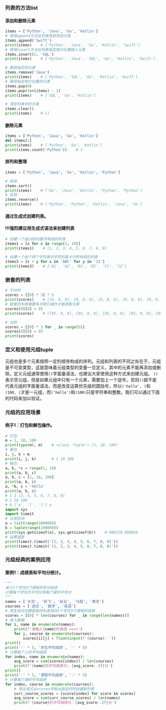 ### 列表的方法list
#### 添加和删除元素

```Python
items = ['Python', 'Java', 'Go', 'Kotlin']
# 使用append方法在列表尾部添加元素
items.append('Swift')
print(items)    # ['Python', 'Java', 'Go', 'Kotlin', 'Swift']
# 使用insert方法在列表指定索引位置插入元素
items.insert(2, 'SQL')
print(items)    # ['Python', 'Java', 'SQL', 'Go', 'Kotlin', 'Swift']

# 删除指定的元素
items.remove('Java')
print(items)    # ['Python', 'SQL', 'Go', 'Kotlin', 'Swift']
# 删除指定索引位置的元素
items.pop(0)
items.pop(len(items) - 1)
print(items)    # ['SQL', 'Go', 'Kotlin']

# 清空列表中的元素
items.clear()
print(items)    # []
```
#### 删除元素
```Python
items = ['Python', 'Java', 'Go', 'Kotlin']
del items[1]
print(items)    # ['Python', 'Go', 'Kotlin']
print(items.count('Python'))    # 1
```

#### 排列和整理
```Python
items = ['Python', 'Java', 'Go', 'Kotlin', 'Python']

# 排序
items.sort()
print(items)    # ['Go', 'Java', 'Kotlin', 'Python', 'Python']
# 反转
items.reverse()
print(items)    # ['Python', 'Python', 'Kotlin', 'Java', 'Go']
```
#### 通过生成式创建列表。
#### !!!强烈建议用生成式语法来创建列表

```Python
# 创建一个由1到9的数字构成的列表
items1 = [x for x in range(1, 10)]
print(items1)    # [1, 2, 3, 4, 5, 6, 7, 8, 9]

# 创建一个由个两个字符串中字符的笛卡尔积构成的列表
items3 = [x + y for x in 'ABC' for y in '12']
print(items3)    # ['A1', 'A2', 'B1', 'B2', 'C1', 'C2']
```

### 嵌套的列表

```Python
# 不对的
scores = [[0] * 3] * 5
print(scores)    # [[0, 0, 0], [0, 0, 0], [0, 0, 0], [0, 0, 0], [0, 0, 0]]
# 嵌套的列表需要多次索引操作才能获取元素
scores[0][0] = 95
print(scores)    # [[95, 0, 0], [95, 0, 0], [95, 0, 0], [95, 0, 0], [95, 0, 0]]
```
```Python
# 对的
scores = [[0] * 3 for _ in range(5)]
scores[0][0] = 95
print(scores)  
```
### 定义和使用元组tuple

元组也是多个元素按照一定的顺序构成的序列。元组和列表的不同之处在于，元组是不可变类型，这就意味着元组类型的变量一旦定义，其中的元素不能再添加或删除。定义元组通常使用`()`字面量语法，也建议大家使用这种方式来创建元组。
`()`表示空元组，但是如果元组中只有一个元素，需要加上一个逗号，否则`()`就不是代表元组的字面量语法，而是改变运算优先级的圆括号，所以`('hello', )`和`(100, )`才是一元组，而`('hello')`和`(100)`只是字符串和整数。我们可以通过下面的代码来加以验证。

### 元组的应用场景
#### 例子1：打包和解包操作。
```Python
# 打包
m = 1, 10, 100
print(type(m), m)    # <class 'tuple'> (1, 10, 100)
# 解包
i, j, k = m
print(i, j, k)       # 1 10 100
# 解包
a, b, *c = range(1, 10)
print(a, b, c)
a, b, c = [1, 10, 100]
print(a, b, c)
a, *b, c = 'hello'
print(a, b, c)
# 1 2 [3, 4, 5, 6, 7, 8, 9]
# 1 10 100
# h ['e', 'l', 'l'] o
import sys
import timeit
# 占用空间
a = list(range(100000))
b = tuple(range(100000))
print(sys.getsizeof(a), sys.getsizeof(b))    # 900120 800056
# 运算速度
print(timeit.timeit('[1, 2, 3, 4, 5, 6, 7, 8, 9]'))
print(timeit.timeit('(1, 2, 3, 4, 5, 6, 7, 8, 9)'))
```
### 元组经典的案例应用

#### 案例1：成绩表和平均分统计。
```Python
"""
录入5个学生3门课程的考试成绩
计算每个学生的平均分和每门课的平均分
"""
names = ['关羽', '张飞', '赵云', '马超', '黄忠']
courses = ['语文', '数学', '英语']
# 用生成式创建嵌套的列表保存5个学生3门课程的成绩
scores = [[0] * len(courses) for _ in range(len(names))]
# 录入数据
for i, name in enumerate(names):
    print(f'请输入{name}的成绩 ===>')
    for j, course in enumerate(courses):
        scores[i][j] = float(input(f'{course}: '))
print()
print('-' * 5, '学生平均成绩', '-' * 5)
# 计算每个人的平均成绩
for index, name in enumerate(names):
    avg_score = sum(scores[index]) / len(courses)
    print(f'{name}的平均成绩为: {avg_score:.1f}分')
print()
print('-' * 5, '课程平均成绩', '-' * 5)
# 计算每门课的平均成绩
for index, course in enumerate(courses):
    # 用生成式从scores中取出指定的列创建新列表
    curr_course_scores = [score[index] for score in scores]
    avg_score = sum(curr_course_scores) / len(names)
    print(f'{course}的平均成绩为：{avg_score:.1f}分')
```
